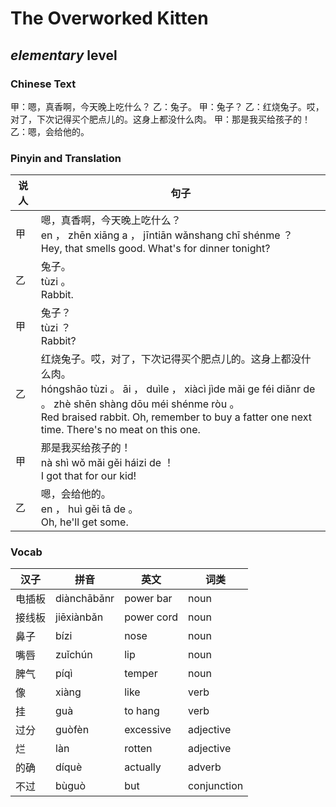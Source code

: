 # The Overworked Kitten
## *elementary* level

### Chinese Text
甲：嗯，真香啊，今天晚上吃什么？
乙：兔子。
甲：兔子？
乙：红烧兔子。哎，对了，下次记得买个肥点儿的。这身上都没什么肉。
甲：那是我买给孩子的！
乙：嗯，会给他的。

### Pinyin and Translation
|说人|句子|
|----|----|
|甲|嗯，真香啊，今天晚上吃什么？<br />en ， zhēn xiāng a ， jīntiān wǎnshang chī shénme ？<br />Hey, that smells good. What's for dinner tonight?|
|乙|兔子。<br />tùzi 。<br />Rabbit.|
|甲|兔子？<br />tùzi ？<br />Rabbit?|
|乙|红烧兔子。哎，对了，下次记得买个肥点儿的。这身上都没什么肉。<br />hóngshāo tùzi 。 āi ， duìle ， xiàcì jìde mǎi ge féi diǎnr de 。 zhè shēn shàng dōu méi shénme ròu 。<br />Red braised rabbit. Oh, remember to buy a fatter one next time. There's no meat on this one.|
|甲|那是我买给孩子的！<br />nà shì wǒ mǎi gěi háizi de ！<br />I got that for our kid!|
|乙|嗯，会给他的。<br />en ， huì gěi tā de 。<br />Oh, he'll get some.|
### Vocab
|汉子|拼音|英文|词类|
|----|----|----|----|
|电插板|diànchābǎnr|power bar|noun|
|接线板|jiēxiànbǎn|power cord|noun|
|鼻子|bízi|nose|noun|
|嘴唇|zuǐchún|lip|noun|
|脾气|píqì|temper|noun|
|像|xiàng|like|verb|
|挂|guà|to hang|verb|
|过分|guòfèn|excessive|adjective|
|烂|làn|rotten|adjective|
|的确|díquè|actually|adverb|
|不过|bùguò|but|conjunction|